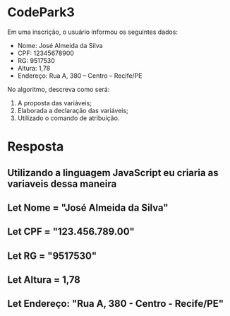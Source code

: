 # CodePark3

Em uma inscrição, o usuário informou os seguintes dados:

- Nome: José Almeida da Silva
- CPF: 12345678900
- RG: 9517530
- Altura: 1,78
- Endereço: Rua A, 380 – Centro – Recife/PE

No algoritmo, descreva como será:
1. A proposta das variáveis;
2. Elaborada a declaração das variáveis;
3. Utilizado o comando de atribuição.

# Resposta

## Utilizando a linguagem JavaScript eu criaria as variaveis dessa maneira
## Let Nome = "José Almeida da Silva"
## Let CPF = "123.456.789.00" 
## Let RG = "9517530" 
## Let Altura = 1,78 
## Let Endereço: "Rua A, 380 - Centro - Recife/PE"
